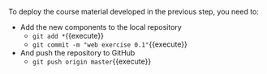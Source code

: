 To deploy the course material developed in the previous step, you need to:

* Add the new components to the local repository
  * `git add *`{{execute}}
  * `git commit -m "web exercise 0.1"`{{execute}}
* And push the repository to GitHub
  * `git push origin master`{{execute}}

